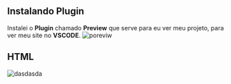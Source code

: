 ## Instalando Plugin
Instalei o **Plugin** chamado **Preview** que serve para eu ver meu projeto, para ver meu site no **VSCODE**.
![poreviw](https://user-images.githubusercontent.com/62820033/82095415-59fa5580-96d5-11ea-8612-cdd949bb0460.png)

## HTML
![dasdasda](https://user-images.githubusercontent.com/62820033/82096936-48ff1380-96d8-11ea-93af-8eae3cf1cd58.png)
